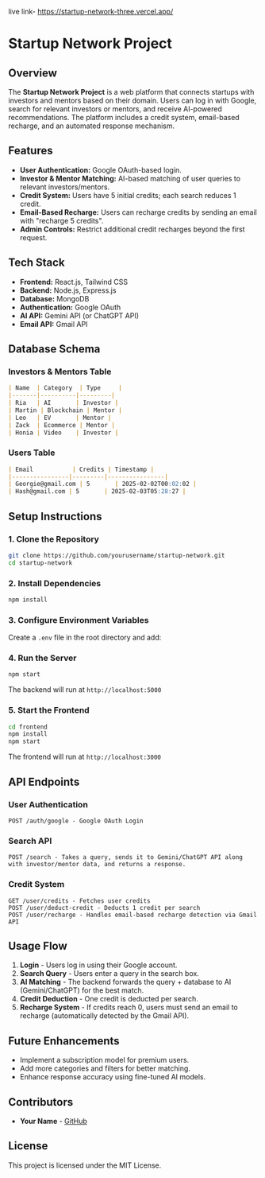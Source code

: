 live link- https://startup-network-three.vercel.app/
# Startup Network Project

## Overview
The **Startup Network Project** is a web platform that connects startups with investors and mentors based on their domain. Users can log in with Google, search for relevant investors or mentors, and receive AI-powered recommendations. The platform includes a credit system, email-based recharge, and an automated response mechanism.

## Features
- **User Authentication:** Google OAuth-based login.
- **Investor & Mentor Matching:** AI-based matching of user queries to relevant investors/mentors.
- **Credit System:** Users have 5 initial credits; each search reduces 1 credit.
- **Email-Based Recharge:** Users can recharge credits by sending an email with "recharge 5 credits".
- **Admin Controls:** Restrict additional credit recharges beyond the first request.

## Tech Stack
- **Frontend:** React.js, Tailwind CSS
- **Backend:** Node.js, Express.js
- **Database:** MongoDB
- **Authentication:** Google OAuth
- **AI API:** Gemini API (or ChatGPT API)
- **Email API:** Gmail API

## Database Schema
### **Investors & Mentors Table**
```markdown
| Name  | Category  | Type     |
|-------|----------|---------|
| Ria   | AI       | Investor |
| Martin | Blockchain | Mentor |
| Leo   | EV       | Mentor |
| Zack  | Ecommerce | Mentor |
| Honia | Video    | Investor |
```

### **Users Table**
```markdown
| Email           | Credits | Timestamp |
|----------------|---------|----------------|
| Georgie@gmail.com | 5       | 2025-02-02T00:02:02 |
| Hash@gmail.com | 5       | 2025-02-03T05:28:27 |
```

## Setup Instructions
### **1. Clone the Repository**
```sh
git clone https://github.com/yourusername/startup-network.git
cd startup-network
```

### **2. Install Dependencies**
```sh
npm install
```

### **3. Configure Environment Variables**
Create a `.env` file in the root directory and add:


### **4. Run the Server**
```sh
npm start
```
The backend will run at `http://localhost:5000`

### **5. Start the Frontend**
```sh
cd frontend
npm install
npm start
```
The frontend will run at `http://localhost:3000`

## API Endpoints
### **User Authentication**
```http
POST /auth/google - Google OAuth Login
```

### **Search API**
```http
POST /search - Takes a query, sends it to Gemini/ChatGPT API along with investor/mentor data, and returns a response.
```

### **Credit System**
```http
GET /user/credits - Fetches user credits
POST /user/deduct-credit - Deducts 1 credit per search
POST /user/recharge - Handles email-based recharge detection via Gmail API
```

## Usage Flow
1. **Login** - Users log in using their Google account.
2. **Search Query** - Users enter a query in the search box.
3. **AI Matching** - The backend forwards the query + database to AI (Gemini/ChatGPT) for the best match.
4. **Credit Deduction** - One credit is deducted per search.
5. **Recharge System** - If credits reach 0, users must send an email to recharge (automatically detected by the Gmail API).

## Future Enhancements
- Implement a subscription model for premium users.
- Add more categories and filters for better matching.
- Enhance response accuracy using fine-tuned AI models.

## Contributors
- **Your Name** - [GitHub](https://github.com/yourusername)

## License
This project is licensed under the MIT License.

